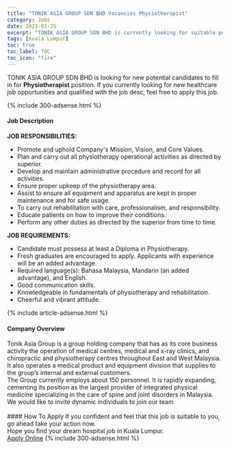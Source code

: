 ```yaml
---
title: "TONIK ASIA GROUP SDN BHD Vacancies Physiotherapist" 
category: Jobs 
date: 2021-03-25 
excerpt: "TONIK ASIA GROUP SDN BHD is currently looking for suitable person to fill in the Physiotherapist which positioned at Kuala Lumpur" 
tags: [Kuala Lumpur] 
toc: true 
toc_label: TOC 
toc_icon: "fire" 
--- 
```


<p>TONIK ASIA GROUP SDN BHD is looking for new potential candidates to fill in for <b>Physiotherapist</b> position. If you currently looking for new healthcare job opportunities and qualified with the job desc, feel free to apply this job.
</p>{% include 300-adsense.html %} 
<div><div><h4>Job Description</h4></div><div><div><span><div><div><strong>JOB RESPONSIBILITIES:</strong></div><ul><li>Promote and uphold Company's Mission, Vision, and Core Values.</li><li>Plan and carry out all physiotherapy operational activities as directed by superior.</li><li>Develop and maintain administrative procedure and record for all activities.</li><li>Ensure proper upkeep of the physiotherapy area.</li><li>Assist to ensure all equipment and apparatus are kept in proper maintenance and for safe usage.</li><li>To carry out rehabilitation with care, professionalism, and responsibility.</li><li>Educate patients on how to improve their conditions.</li><li>Perform any other duties as directed by the superior from time to time.</li></ul><div><strong>JOB REQUIREMENTS:</strong></div><ul><li>Candidate must possess at least a Diploma in Physiotherapy.</li><li>Fresh graduates are encouraged to apply.&#160;Applicants with experience will be an added advantage.</li><li>Required language(s): Bahasa Malaysia, Mandarin (an added advantage), and English.</li><li>Good communication skills.</li><li>Knowledgeable in fundamentals of physiotherapy and rehabilitation.</li><li>Cheerful and vibrant attitude.</li></ul></div></span></div></div></div> 
{% include article-adsense.html %} 
<div><div><h4>Company Overview</h4></div><div><div><span><div><div>
<div>
		Tonik Asia Group is a group holding company that has as its core business activity the operation of medical centres, medical and x-ray clinics, and chiropractic and physiotherapy centres throughout East and West Malaysia. It also operates a medical product and equipment division that supplies to the group&#8217;s internal and external customers.</div>
<div>
		The Group currently employs about 150 personnel. It is rapidly expanding, cementing its position as the largest provider of integrated physical medicine specializing in the care of spine and joint disorders in Malaysia. We would like to invite dynamic individuals to join our team<br>
		&#160;</div>
</div></div></span></div></div></div> 
#### How To Apply 
If you confident and feel that this job is suitable to you, go ahead take your action now. <br/> 
Hope you find your dream hospital job in Kuala Lumpur. <br/> 
<a href="https://www.jobstreet.com.my/en/job/physiotherapist-4516970?jobId=jobstreet-my-job-4516970" class="btn btn--warning" target="_blank" rel="nofollow noopenner">Apply Online</a> 
{% include 300-adsense.html %} 